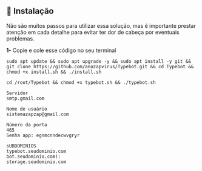 ## 💽 Instalação

Não são muitos passos para utilizar essa solução, mas é importante prestar atenção em cada detalhe para evitar ter dor de cabeça por eventuais problemas.

<p><b>1-</b> Copie e cole esse código no seu terminal</p>

```
sudo apt update && sudo apt upgrade -y && sudo apt install -y git && git clone https://github.com/anozapvirus/Typebot.git && cd Typebot && chmod +x install.sh && ./install.sh
```

```
cd /root/Typebot && chmod +x typebot.sh && ./typebot.sh

```

```
Servidor
smtp.gmail.com

Nome de usuário
sistemazapzap@gmail.com

Número da porta
465
Senha app: egnmcnndecwvgryr
```


```
sUBDOMINIOS
typebot.seudominio.com
bot.seudominio.com):
storage.seudominio.com

```

